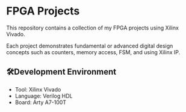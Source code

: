 # FPGA Projects 

This repository contains a collection of my FPGA projects using Xilinx Vivado. 

Each project demonstrates fundamental or advanced digital design concepts such as counters, memory access, FSM, and using Xilinx IP.

## 🛠Development Environment
- Tool: Xilinx Vivado
- Language: Verilog HDL
- Board: Arty A7-100T
